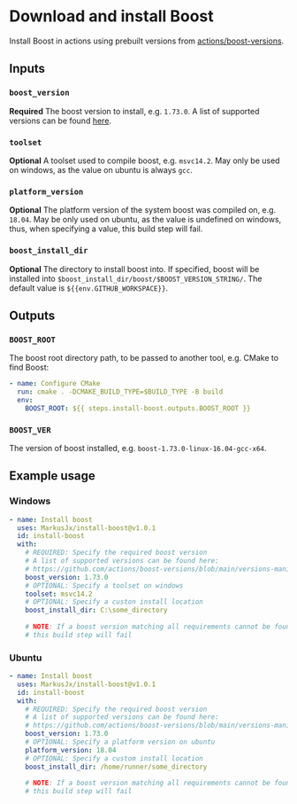 # Download and install Boost
Install Boost in actions using prebuilt versions from [actions/boost-versions](https://github.com/actions/boost-versions).

## Inputs

### `boost_version`
**Required** The boost version to install, e.g. ``1.73.0``.
A list of supported versions can be found [here](https://github.com/actions/boost-versions/blob/main/versions-manifest.json).

### `toolset`
**Optional** A toolset used to compile boost, e.g. ``msvc14.2``. May only be used on windows, as the value on ubuntu is always ``gcc``.

### `platform_version`
**Optional** The platform version of the system boost was compiled on, e.g. ``18.04``. May be only used on ubuntu, as the value is undefined on windows,
thus, when specifying a value, this build step will fail.

### `boost_install_dir`
**Optional** The directory to install boost into. If specified, boost will be installed into 
``$boost_install_dir/boost/$BOOST_VERSION_STRING/``. The default value is ``${{env.GITHUB_WORKSPACE}}``.

## Outputs
### `BOOST_ROOT`
The boost root directory path, to be passed to another tool, e.g. CMake to find Boost:
```yml
- name: Configure CMake
  run: cmake . -DCMAKE_BUILD_TYPE=$BUILD_TYPE -B build
  env:
    BOOST_ROOT: ${{ steps.install-boost.outputs.BOOST_ROOT }}
```

### `BOOST_VER`
The version of boost installed, e.g. ``boost-1.73.0-linux-16.04-gcc-x64``.

## Example usage
### Windows
```yml
- name: Install boost
  uses: MarkusJx/install-boost@v1.0.1
  id: install-boost
  with:
    # REQUIRED: Specify the required boost version
    # A list of supported versions can be found here: 
    # https://github.com/actions/boost-versions/blob/main/versions-manifest.json
    boost_version: 1.73.0
    # OPTIONAL: Specify a toolset on windows
    toolset: msvc14.2
    # OPTIONAL: Specify a custon install location
    boost_install_dir: C:\some_directory
    
    # NOTE: If a boost version matching all requirements cannot be found,
    # this build step will fail
```

### Ubuntu
```yml
- name: Install boost
  uses: MarkusJx/install-boost@v1.0.1
  id: install-boost
  with:
    # REQUIRED: Specify the required boost version
    # A list of supported versions can be found here: 
    # https://github.com/actions/boost-versions/blob/main/versions-manifest.json
    boost_version: 1.73.0
    # OPTIONAL: Specify a platform version on ubuntu
    platform_version: 18.04
    # OPTIONAL: Specify a custom install location
    boost_install_dir: /home/runner/some_directory
    
    # NOTE: If a boost version matching all requirements cannot be found,
    # this build step will fail
```
